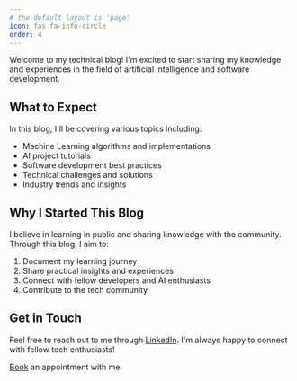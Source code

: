 ```yaml
---
# the default layout is 'page'
icon: fas fa-info-circle
order: 4
---
```


Welcome to my technical blog! I'm excited to start sharing my knowledge and experiences in the field of artificial intelligence and software development.

## What to Expect

In this blog, I'll be covering various topics including:

- Machine Learning algorithms and implementations
- AI project tutorials
- Software development best practices
- Technical challenges and solutions
- Industry trends and insights

## Why I Started This Blog

I believe in learning in public and sharing knowledge with the community. Through this blog, I aim to:

1. Document my learning journey
2. Share practical insights and experiences
3. Connect with fellow developers and AI enthusiasts
4. Contribute to the tech community

## Get in Touch

Feel free to reach out to me through [LinkedIn](https://www.linkedin.com/in/pramodith/). I'm always happy to connect with fellow tech enthusiasts!

[Book](https://topmate.io/pramodith) an appointment with me.

